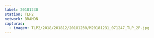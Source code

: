 ```yaml
---
label: 20181230
station: TLP2
network: BRAMON
capturas:
  - imagem: TLP2/2018/201812/20181230/M20181231_071247_TLP_2P.jpg
---
```

